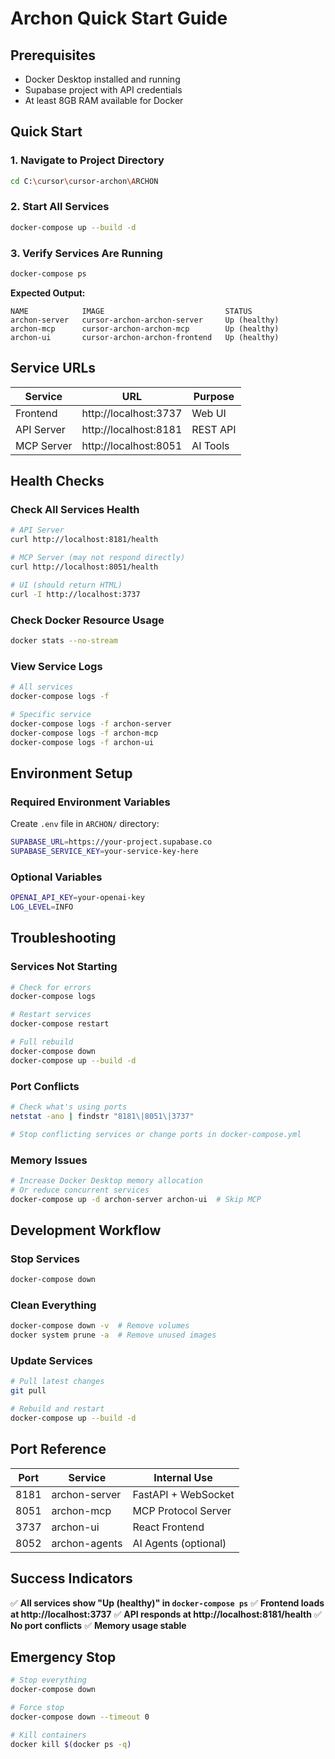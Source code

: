 # Archon Quick Start Guide

## Prerequisites
- Docker Desktop installed and running
- Supabase project with API credentials
- At least 8GB RAM available for Docker

## Quick Start

### 1. Navigate to Project Directory
```bash
cd C:\cursor\cursor-archon\ARCHON
```

### 2. Start All Services
```bash
docker-compose up --build -d
```

### 3. Verify Services Are Running
```bash
docker-compose ps
```

**Expected Output:**
```
NAME            IMAGE                           STATUS
archon-server   cursor-archon-archon-server     Up (healthy)
archon-mcp      cursor-archon-archon-mcp        Up (healthy)
archon-ui       cursor-archon-archon-frontend   Up (healthy)
```

## Service URLs

| Service | URL | Purpose |
|---------|-----|---------|
| Frontend | http://localhost:3737 | Web UI |
| API Server | http://localhost:8181 | REST API |
| MCP Server | http://localhost:8051 | AI Tools |

## Health Checks

### Check All Services Health
```bash
# API Server
curl http://localhost:8181/health

# MCP Server (may not respond directly)
curl http://localhost:8051/health

# UI (should return HTML)
curl -I http://localhost:3737
```

### Check Docker Resource Usage
```bash
docker stats --no-stream
```

### View Service Logs
```bash
# All services
docker-compose logs -f

# Specific service
docker-compose logs -f archon-server
docker-compose logs -f archon-mcp
docker-compose logs -f archon-ui
```

## Environment Setup

### Required Environment Variables
Create `.env` file in `ARCHON/` directory:
```bash
SUPABASE_URL=https://your-project.supabase.co
SUPABASE_SERVICE_KEY=your-service-key-here
```

### Optional Variables
```bash
OPENAI_API_KEY=your-openai-key
LOG_LEVEL=INFO
```

## Troubleshooting

### Services Not Starting
```bash
# Check for errors
docker-compose logs

# Restart services
docker-compose restart

# Full rebuild
docker-compose down
docker-compose up --build -d
```

### Port Conflicts
```bash
# Check what's using ports
netstat -ano | findstr "8181\|8051\|3737"

# Stop conflicting services or change ports in docker-compose.yml
```

### Memory Issues
```bash
# Increase Docker Desktop memory allocation
# Or reduce concurrent services
docker-compose up -d archon-server archon-ui  # Skip MCP
```

## Development Workflow

### Stop Services
```bash
docker-compose down
```

### Clean Everything
```bash
docker-compose down -v  # Remove volumes
docker system prune -a  # Remove unused images
```

### Update Services
```bash
# Pull latest changes
git pull

# Rebuild and restart
docker-compose up --build -d
```

## Port Reference

| Port | Service | Internal Use |
|------|---------|--------------|
| 8181 | archon-server | FastAPI + WebSocket |
| 8051 | archon-mcp | MCP Protocol Server |
| 3737 | archon-ui | React Frontend |
| 8052 | archon-agents | AI Agents (optional) |

## Success Indicators

✅ **All services show "Up (healthy)" in `docker-compose ps`**
✅ **Frontend loads at http://localhost:3737**
✅ **API responds at http://localhost:8181/health**
✅ **No port conflicts**
✅ **Memory usage stable**

## Emergency Stop
```bash
# Stop everything
docker-compose down

# Force stop
docker-compose down --timeout 0

# Kill containers
docker kill $(docker ps -q)
```
